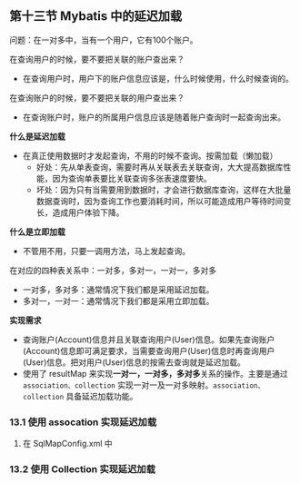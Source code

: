 ## 第十三节 Mybatis 中的延迟加载

问题：在一对多中，当有一个用户，它有100个账户。

在查询用户的时候，要不要把关联的账户查出来？
* 在查询用户时，用户下的账户信息应该是，什么时候使用，什么时候查询的。

在查询账户的时候，要不要把关联的用户查出来？
* 在查询账户时，账户的所属用户信息应该是随着账户查询时一起查询出来。

	
**什么是延迟加载**
* 在真正使用数据时才发起查询，不用的时候不查询。按需加载（懒加载）
  * 好处：先从单表查询，需要时再从关联表去关联查询，大大提高数据库性能，因为查询单表要比关联查询多张表速度要快。
  * 坏处：因为只有当需要用到数据时，才会进行数据库查询，这样在大批量数据查询时，因为查询工作也要消耗时间，所以可能造成用户等待时间变长，造成用户体验下降。
  
**什么是立即加载**
* 不管用不用，只要一调用方法，马上发起查询。

在对应的四种表关系中：一对多，多对一，一对一，多对多
* 一对多，多对多：通常情况下我们都是采用延迟加载。
* 多对一，一对一：通常情况下我们都是采用立即加载。


**实现需求**
* 查询账户(Account)信息并且关联查询用户(User)信息。如果先查询账户(Account)信息即可满足要求，当需要查询用户(User)信息时再查询用户(User)信息。把对用户(User)信息的按需去查询就是延迟加载。
* 使用了 resultMap 来实现**一对一，一对多，多对多**关系的操作。主要是通过 `association、collection` 实现一对一及一对多映射。`association、collection` 具备延迟加载功能。


### 13.1 使用 assocation 实现延迟加载

1. 在 SqlMapConfig.xml 中



### 13.2 使用 Collection 实现延迟加载 










